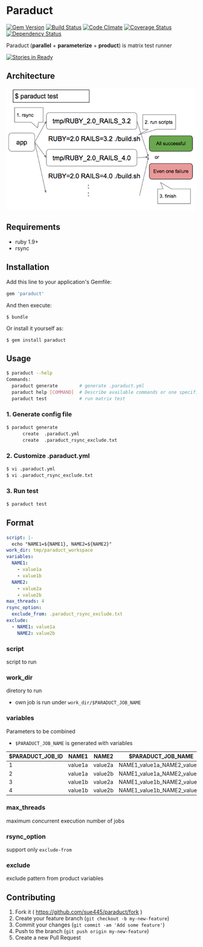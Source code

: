 # Paraduct
[![Gem Version](https://badge.fury.io/rb/paraduct.svg)](http://badge.fury.io/rb/paraduct)
[![Build Status](https://travis-ci.org/sue445/paraduct.svg?branch=master)](https://travis-ci.org/sue445/paraduct)
[![Code Climate](https://codeclimate.com/github/sue445/paraduct/badges/gpa.svg)](https://codeclimate.com/github/sue445/paraduct)
[![Coverage Status](https://img.shields.io/coveralls/sue445/paraduct.svg)](https://coveralls.io/r/sue445/paraduct)
[![Dependency Status](https://gemnasium.com/sue445/paraduct.svg)](https://gemnasium.com/sue445/paraduct)

Paraduct (**parallel** + **parameterize** + **product**) is matrix test runner

[![Stories in Ready](https://badge.waffle.io/sue445/paraduct.svg?label=ready&title=Ready)](http://waffle.io/sue445/paraduct)

## Architecture
![architecture](img/architecture.png)

## Requirements
* ruby 1.9+
* rsync

## Installation

Add this line to your application's Gemfile:

```ruby
gem 'paraduct'
```

And then execute:

    $ bundle

Or install it yourself as:

    $ gem install paraduct

## Usage
```bash
$ paraduct --help
Commands:
  paraduct generate        # generate .paraduct.yml
  paraduct help [COMMAND]  # Describe available commands or one specific command
  paraduct test            # run matrix test
```

### 1. Generate config file
```bash  
$ paraduct generate
      create  .paraduct.yml
      create  .paraduct_rsync_exclude.txt
```

### 2. Customize .paraduct.yml
```bash
$ vi .paraduct.yml
$ vi .paraduct_rsync_exclude.txt
```

### 3. Run test
```bash
$ paraduct test
```

## Format
```yaml
script: |-
  echo "NAME1=${NAME1}, NAME2=${NAME2}"
work_dir: tmp/paraduct_workspace
variables:
  NAME1:
    - value1a
    - value1b
  NAME2:
    - value2a
    - value2b
max_threads: 4
rsync_option:
  exclude_from: .paraduct_rsync_exclude.txt
exclude:
  - NAME1: value1a
    NAME2: value2b
```

### script
script to run

### work_dir
diretory to run

* own job is run under `work_dir/$PARADUCT_JOB_NAME`

### variables
Parameters to be combined

* `$PARADUCT_JOB_NAME` is generated with variables

$PARADUCT_JOB_ID   | NAME1   | NAME2   | $PARADUCT_JOB_NAME            | current directory where the test is performed
------------------ | ------- | ------- | ----------------------------- | --------------------------------------------------
1                  | value1a | value2a | NAME1_value1a_NAME2_value2a   | tmp/paraduct_workspace/NAME1_value1a_NAME2_value2a
2                  | value1a | value2b | NAME1_value1a_NAME2_value2b   | tmp/paraduct_workspace/NAME1_value1a_NAME2_value2b
3                  | value1b | value2a | NAME1_value1b_NAME2_value2a   | tmp/paraduct_workspace/NAME1_value1b_NAME2_value2a
4                  | value1b | value2b | NAME1_value1b_NAME2_value2b   | tmp/paraduct_workspace/NAME1_value1b_NAME2_value2b

### max_threads
maximum concurrent execution number of jobs

### rsync_option
support only `exclude-from`

### exclude
exclude pattern from product variables

## Contributing

1. Fork it ( https://github.com/sue445/paraduct/fork )
2. Create your feature branch (`git checkout -b my-new-feature`)
3. Commit your changes (`git commit -am 'Add some feature'`)
4. Push to the branch (`git push origin my-new-feature`)
5. Create a new Pull Request
